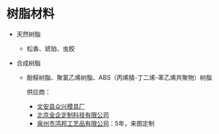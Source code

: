 # 树脂材料

- 天然树脂

  - 松香、琥珀、虫胶

- 合成树脂

  - 酚醛树脂、聚氯乙烯树脂、ABS（丙烯腈-丁二烯-苯乙烯共聚物）树脂

    供应商：

    - [文安县众兴模具厂](https://detail.1688.com/offer/630393183594.html?spm=a26352.13672862.offerlist.2.d04b733b7aPv4O)
    - [北京金企定制科技有限公司](https://www.912688.com/supply/317633870.html)
    - [泉州市鸿邦工艺品有限公司](https://detail.1688.com/offer/641889816219.html?spm=a26352.13672862.offerlist.15.13293f5atbU275)：5年，来图定制